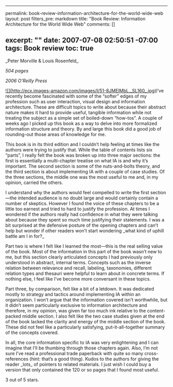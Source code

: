 ----- 
permalink: book-review-information-architecture-for-the-world-wide-web
layout: post
filters_pre: markdown
title: "Book Review: Information Architecture for the World Wide Web"
comments: []

excerpt: ""
date: 2007-07-08 02:50:51 -07:00
tags: Book review
toc: true
-----
<p>_Peter Morville &amp; Louis Rosenfeld_



_504 pages_

_2006 O&#8217;Reilly Press_

<p><a href="http://www.amazon.com/Information-Architecture-World-Wide-Web/dp/0596527349%3FSubscriptionId%3D0PZ7TM66EXQCXFVTMTR2%26tag%3Dhttplivollmne-20%26linkCode%3Dxm2%26camp%3D2025%26creative%3D165953%26creativeASIN%3D0596527349">![](http://ecx.images-amazon.com/images/I/51-8JMElMbL._SL160_.jpg)</a>I&#8217;ve recently become fascinated with some of the &#8220;softer&#8221; edges of my profession such as user interaction, visual design and information architecture. These are difficult topics to write about because their abstract nature makes it hard to provide useful, tangible information while not treating the subject as a simple set of boiled-down &#8220;how-tos&#8221;. A couple of weeks ago I picked up this book as a way to delve into more formalized information structure and theory. By and large this book did a good job of rounding-out those areas of knowledge for me.

<p>This book is in its third edition and I couldn&#8217;t help feeling at times like the authors were trying to justify that. While the table of contents lists six &#8220;parts&#8221;, I really felt the book was broken up into three major sections: the first is essentially a multi-chapter treatise on what IA is and why it&#8217;s important. The second section is some of the nuts-and-bolts theory, and the third section is about implementing IA with a couple of case studies. Of the three sections, the middle one was the most useful to me and, in my opinion, carried the others.

<p>I understand why the authors would feel compelled to write the first section&#8212;the intended audience is no doubt large and would certainly contain a number of skeptics. However I found the voice of these chapters to be a little too earnest and tried to hard to justify the profession. At times I wondered if the authors really had confidence in what they were talking about because they spent so much time justifying their statements. I was a bit surprised at the defensive posture of the opening chapters and can&#8217;t help but wonder if other readers won&#8217;t start wondering _what kind of uphill battle am I in for?_

<p>Part two is where I felt like I learned the most&#8212;this is the real selling value of the book. Most of the information in this part of the book wasn&#8217;t new to me, but this section clearly articulated concepts I had previously only understood in abstract, internal terms. Concepts such as the inverse relation between relevance and recall, labeling, taxonomies, different relation types and thesauri were helpful to learn about in concrete terms. If nothing else, I feel like I&#8217;ve become more conversant in these topics.

<p>Part three, by comparison, felt like a bit of a letdown. It was dedicated mostly to strategy and tactics around implementing IA within an organization. I won&#8217;t argue that the information covered isn&#8217;t worthwhile, but it didn&#8217;t seem particularly exclusive to information architecture and therefore, in my opinion, was given far too much ink relative to the content-packed middle section. I also felt like the two case studies given at the end of the book lacked the clarity and energy of the middle section of the book. These did not feel like a particularly satisfying, put-it-all-together summary of the concepts covered.

<p>In all, the core information specific to IA was very enlightening and I can imagine that I&#8217;ll be thumbing through those chapters again. Also, I&#8217;m not sure I&#8217;ve read a professional trade paperback with quite so many cross-references (hint: that&#8217;s a good thing). Kudos to the authors for giving the reader _lots_ of pointers to related materials. I just wish I could buy a version that only contained the 120 or so pages that I found most useful.

<p>3 out of 5 stars.

